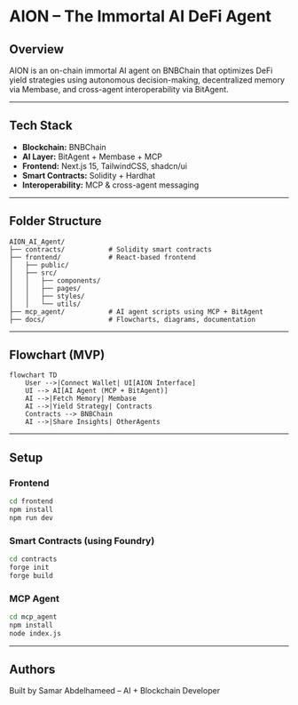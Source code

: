 # AION – The Immortal AI DeFi Agent

## Overview
AION is an on-chain immortal AI agent on BNBChain that optimizes DeFi yield strategies using autonomous decision-making, decentralized memory via Membase, and cross-agent interoperability via BitAgent.

---

## Tech Stack
- **Blockchain:** BNBChain
- **AI Layer:** BitAgent + Membase + MCP
- **Frontend:** Next.js 15, TailwindCSS, shadcn/ui
- **Smart Contracts:** Solidity + Hardhat
- **Interoperability:** MCP & cross-agent messaging

---

## Folder Structure
```
AION_AI_Agent/
├── contracts/           # Solidity smart contracts
├── frontend/            # React-based frontend
│   ├── public/
│   ├── src/
│   │   ├── components/
│   │   ├── pages/
│   │   ├── styles/
│   │   └── utils/
├── mcp_agent/           # AI agent scripts using MCP + BitAgent
├── docs/                # Flowcharts, diagrams, documentation
```

---

## Flowchart (MVP)
```mermaid
flowchart TD
    User -->|Connect Wallet| UI[AION Interface]
    UI --> AI[AI Agent (MCP + BitAgent)]
    AI -->|Fetch Memory| Membase
    AI -->|Yield Strategy| Contracts
    Contracts --> BNBChain
    AI -->|Share Insights| OtherAgents
```

---

## Setup
### Frontend
```bash
cd frontend
npm install
npm run dev
```

### Smart Contracts (using Foundry)
```bash
cd contracts
forge init
forge build
```

### MCP Agent
```bash
cd mcp_agent
npm install
node index.js
```

---

## Authors
Built by Samar Abdelhameed – AI + Blockchain Developer